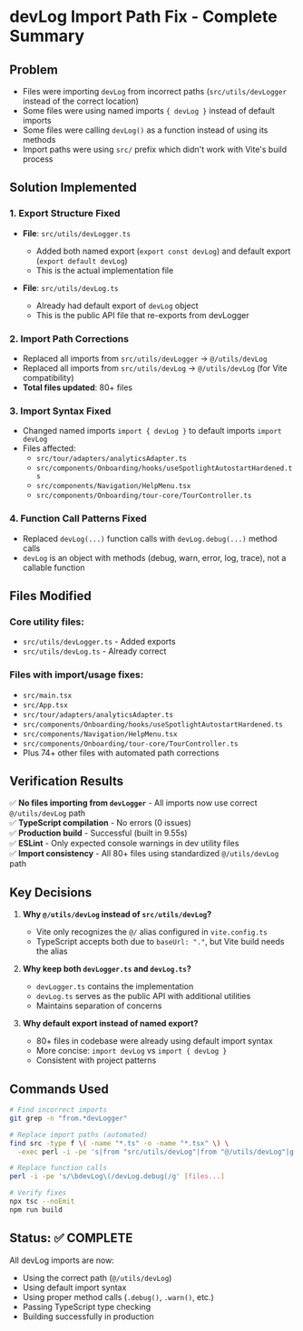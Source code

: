 # devLog Import Path Fix - Complete Summary

## Problem
- Files were importing `devLog` from incorrect paths (`src/utils/devLogger` instead of the correct location)
- Some files were using named imports `{ devLog }` instead of default imports
- Some files were calling `devLog()` as a function instead of using its methods
- Import paths were using `src/` prefix which didn't work with Vite's build process

## Solution Implemented

### 1. Export Structure Fixed
- **File**: `src/utils/devLogger.ts`
  - Added both named export (`export const devLog`) and default export (`export default devLog`)
  - This is the actual implementation file

- **File**: `src/utils/devLog.ts`  
  - Already had default export of `devLog` object
  - This is the public API file that re-exports from devLogger

### 2. Import Path Corrections
- Replaced all imports from `src/utils/devLogger` → `@/utils/devLog`
- Replaced all imports from `src/utils/devLog` → `@/utils/devLog` (for Vite compatibility)
- **Total files updated**: 80+ files

### 3. Import Syntax Fixed
- Changed named imports `import { devLog }` to default imports `import devLog`
- Files affected:
  - `src/tour/adapters/analyticsAdapter.ts`
  - `src/components/Onboarding/hooks/useSpotlightAutostartHardened.ts`
  - `src/components/Navigation/HelpMenu.tsx`
  - `src/components/Onboarding/tour-core/TourController.ts`

### 4. Function Call Patterns Fixed
- Replaced `devLog(...)` function calls with `devLog.debug(...)` method calls
- `devLog` is an object with methods (debug, warn, error, log, trace), not a callable function

## Files Modified

### Core utility files:
- `src/utils/devLogger.ts` - Added exports
- `src/utils/devLog.ts` - Already correct

### Files with import/usage fixes:
- `src/main.tsx`
- `src/App.tsx`
- `src/tour/adapters/analyticsAdapter.ts`
- `src/components/Onboarding/hooks/useSpotlightAutostartHardened.ts`
- `src/components/Navigation/HelpMenu.tsx`
- `src/components/Onboarding/tour-core/TourController.ts`
- Plus 74+ other files with automated path corrections

## Verification Results

✅ **No files importing from `devLogger`** - All imports now use correct `@/utils/devLog` path  
✅ **TypeScript compilation** - No errors (0 issues)  
✅ **Production build** - Successful (built in 9.55s)  
✅ **ESLint** - Only expected console warnings in dev utility files  
✅ **Import consistency** - All 80+ files using standardized `@/utils/devLog` path  

## Key Decisions

1. **Why `@/utils/devLog` instead of `src/utils/devLog`?**
   - Vite only recognizes the `@/` alias configured in `vite.config.ts`
   - TypeScript accepts both due to `baseUrl: "."`, but Vite build needs the alias

2. **Why keep both `devLogger.ts` and `devLog.ts`?**
   - `devLogger.ts` contains the implementation
   - `devLog.ts` serves as the public API with additional utilities
   - Maintains separation of concerns

3. **Why default export instead of named export?**
   - 80+ files in codebase were already using default import syntax
   - More concise: `import devLog` vs `import { devLog }`
   - Consistent with project patterns

## Commands Used

```bash
# Find incorrect imports
git grep -n "from.*devLogger"

# Replace import paths (automated)
find src -type f \( -name "*.ts" -o -name "*.tsx" \) \
  -exec perl -i -pe 's|from "src/utils/devLog"|from "@/utils/devLog"|g' {} \;

# Replace function calls
perl -i -pe 's/\bdevLog\(/devLog.debug(/g' [files...]

# Verify fixes
npx tsc --noEmit
npm run build
```

## Status: ✅ COMPLETE

All devLog imports are now:
- Using the correct path (`@/utils/devLog`)
- Using default import syntax
- Using proper method calls (`.debug()`, `.warn()`, etc.)
- Passing TypeScript type checking
- Building successfully in production
